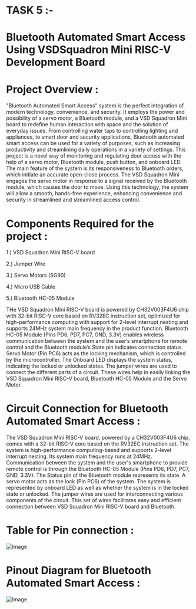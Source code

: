 # TASK 5 :-

# Bluetooth Automated Smart Access Using VSDSquadron Mini RISC-V Development Board 

# Project Overview :

"Bluetooth Automated Smart Access" system is the perfect integration of modern technology, convenience, and security. It employs the power and possibility of a servo motor, a Bluetooth module, and a VSD Squadron Mini board to redefine human interaction with space and the solution of everyday issues.
From controlling water taps to controlling lighting and appliances, to smart door and security applications, Bluetooth automated smart access can be used for a variety of purposes, such as increasing productivity and streamlining daily operations in a variety of settings.
This project is a novel way of monitoring and regulating door access with the help of a servo motor, Bluetooth module, push button, and onboard LED. The main feature of the system is its responsiveness to Bluetooth orders, which initiate an accurate open-close process. The VSD Squadron Mini engages the servo motor in response to a signal received by the Bluetooth module, which causes the door to move. Using this technology, the system will allow a smooth, hands-free experience, enhancing convenience and security in streamlined and streamlined access control.


# Components Required for the project :

1.) VSD Squadron Mini RISC-V board

2.) Jumper Wire 

3.) Servo Motors (SG90)

4.) Micro USB Cable

5.) Bluetooth HC-05 Module

THe VSD Squadron Mini RISC-V board is powered by CH32V003F4U6 chip with 32-bit RISC-V core based on RV32EC instruction set, optimized for high-performance computing with support for 2-level interrupt nesting and supports 24MHz system main frequency in the product function. Bluetooth HC-05 Module (Pins PD6, PD7, PC7, GND, 3.3V) enables wireless communication between the system and the user’s smartphone for remote control and the Bluetooth module’s State pin indicates connection status. Servo Motor (Pin PC6) acts as the locking mechanism, which is controlled by the microcontroller. The Onboard LED displays the system status, indicating the locked or unlocked states. The jumper wires are used to connect the different parts of a circuit. These wires help in easily linking the VSD Squadron Mini RISC-V board, Bluetooth HC-05 Module and the Servo Motor.

# Circuit Connection for Bluetooth Automated Smart Access :

The VSD Squadron Mini RISC-V board, powered by a CH32V003F4U6 chip, comes with a 32-bit RISC-V core based on the RV32EC instruction set. The system is high-performance computing-based and supports 2-level interrupt nesting. Its system main frequency runs at 24MHz. Communication between the system and the user's smartphone to provide remote control is through the Bluetooth HC-05 Module (Pins PD6, PD7, PC7, GND, 3.3V). The Status pin of the Bluetooth module represents its state. A servo motor acts as the lock (Pin PC6) of the system. The system is represented by onboard LED as well as whether the system is in the locked state or unlocked. The jumper wires are used for interconnecting various components of the circuit. This set of wires facilitates easy and efficient connection between VSD Squadron Mini RISC-V board and Bluetooth.

# Table for Pin connection :

![Image](https://github.com/user-attachments/assets/c3ccb02e-51a2-43ac-9882-6c9dd61e0197)

# Pinout Diagram for Bluetooth Automated Smart Access :

![Image](https://github.com/user-attachments/assets/0dd3d719-0010-4071-82b8-e7ee61b6eb5f)
